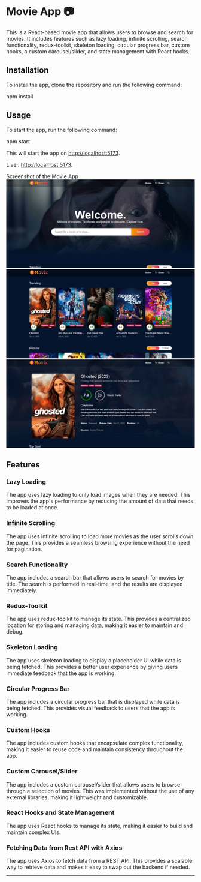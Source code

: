 # Movie App 📷

This is a React-based movie app that allows users to browse and search for movies. It includes features such as lazy loading, infinite scrolling, search functionality, redux-toolkit, skeleton loading, circular progress bar, custom hooks, a custom carousel/slider, and state management with React hooks. 


## Installation

To install the app, clone the repository and run the following command:

npm install

## Usage

To start the app, run the following command:

npm start

This will start the app on [http://localhost:5173](http://localhost:5173).


Live : [http://localhost:5173](http://localhost:5173).

Screenshot of the Movie App
![Screenshot of the Movie App](src\assets\Capture111.PNG)
![Screenshot of the Movie App](src\assets\Capture222.PNG)
![Screenshot of the Movie App](src\assets\Capture333.PNG)

## Features

### Lazy Loading

The app uses lazy loading to only load images when they are needed. This improves the app's performance by reducing the amount of data that needs to be loaded at once.

### Infinite Scrolling

The app uses infinite scrolling to load more movies as the user scrolls down the page. This provides a seamless browsing experience without the need for pagination.

### Search Functionality

The app includes a search bar that allows users to search for movies by title. The search is performed in real-time, and the results are displayed immediately.

### Redux-Toolkit

The app uses redux-toolkit to manage its state. This provides a centralized location for storing and managing data, making it easier to maintain and debug.

### Skeleton Loading

The app uses skeleton loading to display a placeholder UI while data is being fetched. This provides a better user experience by giving users immediate feedback that the app is working.

### Circular Progress Bar

The app includes a circular progress bar that is displayed while data is being fetched. This provides visual feedback to users that the app is working.

### Custom Hooks

The app includes custom hooks that encapsulate complex functionality, making it easier to reuse code and maintain consistency throughout the app.

### Custom Carousel/Slider

The app includes a custom carousel/slider that allows users to browse through a selection of movies. This was implemented without the use of any external libraries, making it lightweight and customizable.

### React Hooks and State Management

The app uses React hooks to manage its state, making it easier to build and maintain complex UIs.

### Fetching Data from Rest API with Axios

The app uses Axios to fetch data from a REST API. This provides a scalable way to retrieve data and makes it easy to swap out the backend if needed.


---